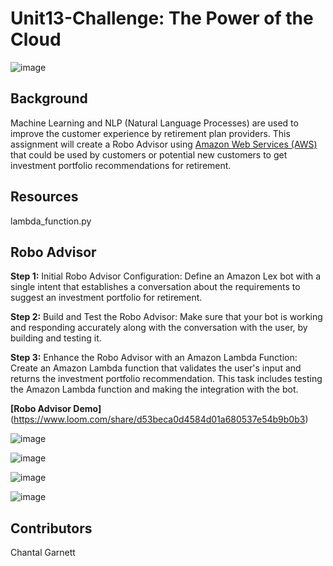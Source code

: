 # Unit13-Challenge: The Power of the Cloud

![image](https://user-images.githubusercontent.com/99493522/172058360-003b09b0-e537-40ed-9d06-bbedac8e0209.png)


## Background

Machine Learning and NLP (Natural Language Processes) are used to improve the customer experience by retirement plan providers. This assignment will create a Robo Advisor using [Amazon Web Services (AWS)](https://aws.amazon.com/) that could be used by customers or potential new customers to get investment portfolio recommendations for retirement. 

## Resources
lambda_function.py

## Robo Advisor
**Step 1:** Initial Robo Advisor Configuration: Define an Amazon Lex bot with a single intent that establishes a conversation about the requirements to suggest an investment portfolio for retirement.


**Step 2:** Build and Test the Robo Advisor: Make sure that your bot is working and responding accurately along with the conversation with the user, by building and testing it.


**Step 3:** Enhance the Robo Advisor with an Amazon Lambda Function: Create an Amazon Lambda function that validates the user's input and returns the investment portfolio recommendation. This task includes testing the Amazon Lambda function and making the integration with the bot.

**[Robo Advisor Demo]**(https://www.loom.com/share/d53beca0d4584d01a680537e54b9b0b3)

![image](https://user-images.githubusercontent.com/99493522/172058616-ba3bfc05-6af6-4748-9c39-29eece08796c.png)

![image](https://user-images.githubusercontent.com/99493522/172058634-5f8ce417-1c0e-4a0f-b6f7-01941d63671a.png)

![image](https://user-images.githubusercontent.com/99493522/172058665-8411273b-8f62-4b20-bbd2-3b2e93a71545.png)

![image](https://user-images.githubusercontent.com/99493522/172058687-372ffc0b-be60-427d-994e-8788cc4c180a.png)


## Contributors
Chantal Garnett 

